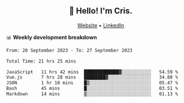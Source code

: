 
<h2 align="center">👋 Hello! I'm Cris.</h2>
<p align="center">
  <a href="https://www.criscunas.dev">Website</a> •
  <a href="https://www.linkedin.com/in/cristophercunas/">LinkedIn</a> 
</p>


📊 **Weekly development breakdown**
<!--START_SECTION:waka-->

```txt
From: 20 September 2023 - To: 27 September 2023

Total Time: 21 hrs 25 mins

JavaScript   11 hrs 42 mins  █████████████▓░░░░░░░░░░░   54.59 %
Vue.js       7 hrs 28 mins   ████████▓░░░░░░░░░░░░░░░░   34.88 %
JSON         1 hr 10 mins    █▒░░░░░░░░░░░░░░░░░░░░░░░   05.47 %
Bash         45 mins         █░░░░░░░░░░░░░░░░░░░░░░░░   03.51 %
Markdown     14 mins         ▒░░░░░░░░░░░░░░░░░░░░░░░░   01.13 %
```

<!--END_SECTION:waka-->
